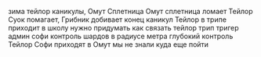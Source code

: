 
зима
тейлор каникулы, Омут 
Сплетница Омут
сплетница ломает Тейлор Суок помагает, Грибник добивает 
конец каникул
Тейлор в трипе приходит в школу
нужно придумать как связать тейлор трип тригер админ софи контроль шардов в радиусе метра глубокий контроль
Тейлор Софи приходят в Омут мы не знали куда еще пойти